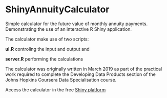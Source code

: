 # ShinyAnnuityCalculator
Simple calculator for the future value of monthly annuity payments.  Demonstrating the use of an interactive R Shiny application.

The calculator make use of two scripts:

**ui.R** controling the input and output and

**server.R** performing the calculations

The calculator was originally written in March 2019 as part of the practical work required to complete the Developing Data Products section of the Johns Hopkins Coursera Data Specialisation course.

Access the calculator in the free [Shiny platform](https://techstrat.shinyapps.io/AnnuityCalc/)
